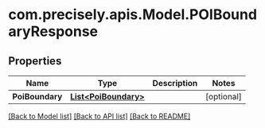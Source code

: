 
# com.precisely.apis.Model.POIBoundaryResponse

## Properties

Name | Type | Description | Notes
------------ | ------------- | ------------- | -------------
**PoiBoundary** | [**List&lt;PoiBoundary&gt;**](PoiBoundary.md) |  | [optional] 

[[Back to Model list]](../README.md#documentation-for-models)
[[Back to API list]](../README.md#documentation-for-api-endpoints)
[[Back to README]](../README.md)

